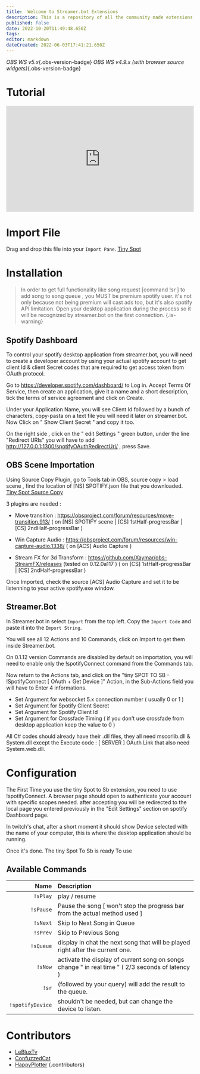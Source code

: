 ```yaml
---
title:  Welcome to Streamer.bot Extensions
description: This is a repository of all the community made extensions for Streamer.bot. You may use any of these extensions to further enhance your stream.
published: false
date: 2022-10-20T11:49:48.650Z
tags: 
editor: markdown
dateCreated: 2022-06-03T17:41:21.650Z
---
```


*OBS WS v5.x*{.obs-version-badge} *OBS WS v4.9.x (with browser source widgets)*{.obs-version-badge} 

# Tutorial
<div class=“iframe-container”><iframe src="https://www.youtube.com/embed/tEMan7s0XAg" title="YouTube video player" frameborder="0" allow="accelerometer; autoplay; clipboard-write; encrypted-media; gyroscope; picture-in-picture; fullscreen" allow fullscreen style="border: none; max-width: 100%; width: 100%; aspect-ratio: 16/9;"></iframe></div>

# Import File
Drag and drop this file into your `Import Pane`.
[Tiny Spot](/overlays/spotify/files/TinySpot.sb)

# Installation
> In order to get full functionality like song request [command !sr ] to add song to song queue , you MUST be premium spotify user. it's not only because not being premium will cast ads too, but it's also spotify API limitation.
Open your desktop application during the process so it will be recognized by streamer.bot on the first connection. 
{.is-warning}


## Spotify Dashboard 
To control your spotify desktop application from streamer.bot, you will need to create a developer account by using your actual spotify account to get client Id & client Secret codes that are required to get access token from OAuth protocol.

Go to https://developer.spotify.com/dashboard/ to Log in.
Accept Terms Of Service, then create an application, give it a name and a short description, tick the terms of service agreement and click on Create.

Under your Application Name, you will see Client Id followed by a bunch of characters, copy-pasta on a text file you will need it later on streamer.bot. Now Click on " Show Client Secret " and copy it too. 

On the right side , click on the " edit Settings " green button, under the line "Redirect URIs" you will have to add http://127.0.0.1:1300/spotifyOAuthRedirectUri/ , press Save. 


## OBS Scene Importation
Using Source Copy Plugin, go to Tools tab in OBS, source copy > load scene , find the location of [NS] SPOTIFY.json file that you downloaded. 
[Tiny Spot Source Copy](/overlays/spotify/files/Tiny%20Spot%20Source%20Copy.zip)


3 plugins are needed : 
* Move transition : https://obsproject.com/forum/resources/move-transition.913/
( on [NS] SPOTIFY scene | [CS] 1stHalf-progressBar | [CS] 2ndHalf-progressBar )

* Win Capture Audio : https://obsproject.com/forum/resources/win-capture-audio.1338/
( on [ACS] Audio Capture )

* Stream FX for 3d Transform : https://github.com/Xaymar/obs-StreamFX/releases (tested on 0.12.0a117 )
( on [CS] 1stHalf-progressBar | [CS] 2ndHalf-progressBar )

Once Imported, check the source [ACS] Audio Capture and set it to be listenning to your active spotify.exe window.  

## Streamer.Bot 
In Streamer.bot in select `Import` from the top left.
Copy the `Import Code` and paste it into the `Import String`.

You will see all 12 Actions and 10 Commands, click on Import to get them inside Streamer.bot.

On 0.1.12 version Commands are disabled by default on importation, you will need to enable only the !spotifyConnect command from the Commands tab. 

Now return to the Actions tab, and click on the "tiny SPOT TO SB - !SpotifyConnect [ OAuth + Get Device ]" Action, in the Sub-Actions field you will have to Enter 4 informations. 

* Set Argument for websocket 5.x connection number ( usually 0 or 1 )
* Set Argument for Spotify Client Secret 
* Set Argument for Spotify Client Id 
* Set Argument for Crossfade Timing ( if you don't use crossfade from desktop application keep the value to 0 )

All C# codes should already have their .dll files, they all need mscorlib.dll & System.dll except 
the Execute code : [ SERVER ] OAuth Link that also need System.web.dll. 

# Configuration
The First Time you use the tiny Spot to Sb extension, you need to use !spotifyConnect. A browser page should open to authenticate your account with specific scopes needed. after accepting you will be redirected to the local page you entered previously in the "Edit Settings" section on spotify Dashboard page. 

In twitch's chat, after a short moment it should show Device selected with the name of your computer, this is where the desktop application should be running. 

Once it's done. The tiny Spot To Sb is ready To use

## Available Commands

Name | Description
----:|:------------
`!sPlay` | play / resume 
`!sPause` | Pause the song [ won't stop the progress bar from the actual method used ]
`!sNext` | Skip to Next Song in Queue 
`!sPrev` | Skip to Previous Song
`!sQueue` | display in chat the next song that will be played right after the current one.
`!sNow` | activate the display of current song on songs change " in real time " ( 2/3 seconds of latency )
`!sr` | (followed by your query)  will add the result to the queue.
`!spotifyDevice` | shouldn't be needed, but can change the device to listen.
# Contributors
 - [ LeBluxTv](https://www.twitch.tv/LeBluxTV)
 - [ ConfuzzedCat](https://www.twitch.tv/ConfuzzedCat)
 - [ HappyPlotter](https://www.twitch.tv/HappyPlotter)
{.contributors}
